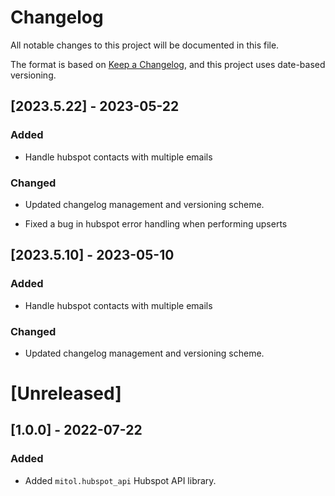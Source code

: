 # Changelog
All notable changes to this project will be documented in this file.

The format is based on [Keep a Changelog](https://keepachangelog.com/en/1.0.0/),
and this project uses date-based versioning.

<!-- scriv-insert-here -->

<a id='changelog-2023.5.22'></a>
## [2023.5.22] - 2023-05-22

### Added

- Handle hubspot contacts with multiple emails

### Changed

- Updated changelog management and versioning scheme.

- Fixed a bug in hubspot error handling when performing upserts

<a id='changelog-2023.5.10'></a>
## [2023.5.10] - 2023-05-10

### Added

- Handle hubspot contacts with multiple emails

### Changed

- Updated changelog management and versioning scheme.
# [Unreleased]

## [1.0.0] - 2022-07-22

### Added
- Added `mitol.hubspot_api` Hubspot API library.
